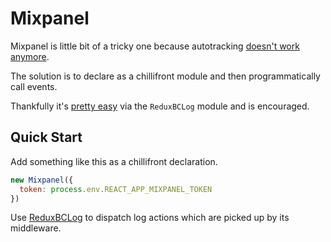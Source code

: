 # Mixpanel

Mixpanel is little bit of a tricky one because autotracking [doesn't work anymore](https://help.mixpanel.com/hc/en-us/articles/115004613366-Autotrack-Overview).

The solution is to declare as a chillifront module and then programmatically call events.

Thankfully it's [pretty easy](../logging.md) via the `ReduxBCLog` module and is encouraged.

## Quick Start

Add something like this as a chillifront declaration.

```js
new Mixpanel({
  token: process.env.REACT_APP_MIXPANEL_TOKEN
})
```

Use [ReduxBCLog](reduxbclog.md) to dispatch log actions which are picked up by its middleware.
